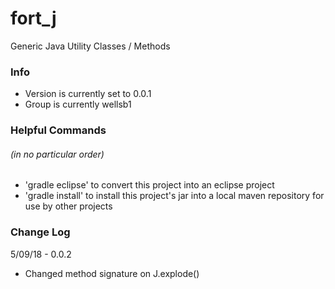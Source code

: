 # fort_j
Generic Java Utility Classes / Methods

### Info
* Version is currently set to 0.0.1
* Group is currently wellsb1 

### Helpful Commands
###### (in no particular order)
* 'gradle eclipse' to convert this project into an eclipse project
* 'gradle install' to install this project's jar into a local maven repository for use by other projects


### Change Log

5/09/18 - 0.0.2
 
 * Changed method signature on J.explode()
